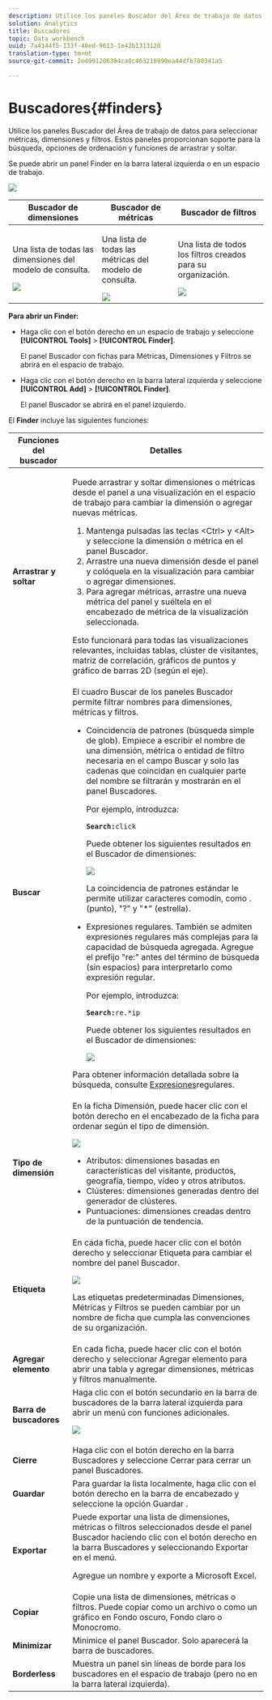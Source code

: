 ```yaml
---
description: Utilice los paneles Buscador del Área de trabajo de datos para seleccionar métricas, dimensiones y filtros. Estos paneles proporcionan soporte para la búsqueda, opciones de ordenación y funciones de arrastrar y soltar.
solution: Analytics
title: Buscadores
topic: Data workbench
uuid: 7a4144f5-133f-48ed-9613-1e42b1313120
translation-type: tm+mt
source-git-commit: 2e4991206394ca0c463210990ea44dfb700341a5

---
```



# Buscadores{#finders}

Utilice los paneles Buscador del Área de trabajo de datos para seleccionar métricas, dimensiones y filtros. Estos paneles proporcionan soporte para la búsqueda, opciones de ordenación y funciones de arrastrar y soltar.

Se puede abrir un panel Finder en la barra lateral izquierda o en un espacio de trabajo.

![](assets/query_entity_panel_main.png)

<table id="table_3E43DBA0646842898F14F31374F9E39C"> 
 <thead> 
  <tr> 
   <th colname="col1" class="entry"> Buscador de dimensiones </th> 
   <th colname="col2" class="entry"> Buscador de métricas </th> 
   <th colname="col3" class="entry"> Buscador de filtros </th> 
  </tr>
 </thead>
 <tbody> 
  <tr> 
   <td colname="col1"> <p>Una lista de todas las dimensiones del modelo de consulta. </p><img placement="break" id="image_D7D317D84C0843BE8D324E5B9F7AF20D" src="assets/query_entity_dim_panel.png" /> </td> 
   <td colname="col2"> <p>Una lista de todas las métricas del modelo de consulta. </p><img placement="break" id="image_04553B2F2C6A48FE897B4EFF002BED59" src="assets/query_entity_metric_panel.png" /> </td> 
   <td colname="col3"> <p>Una lista de todos los filtros creados para su organización. </p><img placement="break" id="image_920E72D795644634A82D1955CB64B355" src="assets/query_entity_filters_panel.png" /> </td> 
  </tr> 
 </tbody> 
</table>

**Para abrir un Finder:**

* Haga clic con el botón derecho en un espacio de trabajo y seleccione **[!UICONTROL Tools]** > **[!UICONTROL Finder]**.

   El panel Buscador con fichas para Métricas, Dimensiones y Filtros se abrirá en el espacio de trabajo.

* Haga clic con el botón derecho en la barra lateral izquierda y seleccione **[!UICONTROL Add]** > **[!UICONTROL Finder]**.

   El panel Buscador se abrirá en el panel izquierdo.

El **Finder** incluye las siguientes funciones:

<table id="table_072047E919204577AE85789BAE0F4EE8"> 
 <thead> 
  <tr> 
   <th colname="col1" class="entry"> Funciones del buscador </th> 
   <th colname="col2" class="entry"> Detalles </th> 
  </tr>
 </thead>
 <tbody> 
  <tr> 
   <td colname="col1"><b>Arrastrar y soltar</b> </td> 
   <td colname="col2"> <p> Puede arrastrar y soltar dimensiones o métricas desde el panel a una visualización en el espacio de trabajo para cambiar la dimensión o agregar nuevas métricas. </p> 
    <ol id="ol_612DC76EC04C4FCE938B20B388C43CE8"> 
     <li id="li_7F73B781141E4B8CAE9800F580F62E44">Mantenga pulsadas las teclas <span class="uicontrol"> &lt;Ctrl&gt;</span> y <span class="uicontrol"> &lt;Alt&gt;</span> y seleccione la dimensión o métrica en el panel Buscador. </li> 
     <li id="li_631D57976F71415AA61F33EBBFDD128A">Arrastre una nueva dimensión desde el panel y colóquela en la visualización para cambiar o agregar dimensiones. </li> 
     <li id="li_5329FB82225F46EBBE3A996A641058DE">Para agregar métricas, arrastre una nueva métrica del panel y suéltela en el encabezado de métrica de la visualización seleccionada. </li> 
    </ol> <p>Esto funcionará para todas las visualizaciones relevantes, incluidas tablas, clúster de visitantes, matriz de correlación, gráficos de puntos y gráfico de barras 2D (según el eje). </p> </td> 
  </tr> 
  <tr> 
   <td colname="col1"><b>Buscar</b> </td> 
   <td colname="col2">El cuadro <span class="uicontrol"> Buscar</span> de los paneles Buscador permite filtrar nombres para dimensiones, métricas y filtros. 
    <ul id="ul_0F6F377E9906472E99008EBE7483F689"> 
     <li id="li_75857895EDB045C8B2960393854B257D"> <p>Coincidencia de patrones (búsqueda simple de glob). Empiece a escribir el nombre de una dimensión, métrica o entidad de filtro necesaria en el campo Buscar y solo las cadenas que coincidan en cualquier parte del nombre se filtrarán y mostrarán en el panel Buscadores. </p> <p>Por ejemplo, introduzca: </p> <code><b>Search:</b>click</code> <p>Puede obtener los siguientes resultados en el Buscador de dimensiones: </p> <p><img placement="break" id="image_7CBAAABA92BB47658B7F9F5C0263CF20" src="assets/finders_glob_search.png" /> </p> <p>La coincidencia de patrones estándar le permite utilizar caracteres comodín, como . (punto), "?" y "*" (estrella). </p> </li> 
     <li id="li_044F9EC1399B44CD81E1852F85137704"> <p>Expresiones regulares. También se admiten expresiones regulares más complejas para la capacidad de búsqueda agregada. Agregue el prefijo "re:" antes del término de búsqueda (sin espacios) para interpretarlo como expresión regular. </p> <p>Por ejemplo, introduzca: </p> <code><b>Search:</b>re.*ip</code> <p>Puede obtener los siguientes resultados en el Buscador de dimensiones: </p> <p><img placement="break" id="image_F47DB90B36504997AA1C509855B89A47" src="assets/finders_regex_search.png" /> </p> </li> 
    </ul> <p>Para obtener información detallada sobre la búsqueda, consulte <a href="https://docs.adobe.com/content/help/en/data-workbench/using/dataset/c-reg-exp.html" format="http" scope="external"> Expresiones</a>regulares. </p> </td> 
  </tr> 
  <tr> 
   <td colname="col1"><b>Tipo de dimensión</b> </td> 
   <td colname="col2">En la ficha Dimensión, puede hacer clic con el botón derecho en el encabezado de la ficha para ordenar según el tipo de dimensión. <p><img id="image_FB44D0F4D36B4AD7A6165E0432211AB6" placement="break" src="assets/query_entity_search_types.png" /> 
     <ul id="ul_D36B8474730F4859BC7AA015CC1B8EF0"> 
      <li id="li_4AE1D5699D0E45AF880A134F886B8B19">Atributos: dimensiones basadas en características del visitante, productos, geografía, tiempo, vídeo y otros atributos. </li> 
      <li id="li_0B2A08F8CBE94356AC506F95DC268C47">Clústeres: dimensiones generadas dentro del generador de clústeres. </li> 
      <li id="li_4BC3396A680B49A4B6BDAAD066826864">Puntuaciones: dimensiones creadas dentro de la puntuación de tendencia. </li> 
     </ul> </p> </td> 
  </tr> 
  <tr> 
   <td colname="col1"><b>Etiqueta</b> </td> 
   <td colname="col2">En cada ficha, puede hacer clic con el botón derecho y seleccionar <span class="uicontrol"> Etiqueta</span> para cambiar el nombre del panel Buscador. <p><img placement="break" id="image_F61C57F6548646069242DFB2490C67B9" src="assets/label_change.png" /> </p> <p>Las etiquetas predeterminadas Dimensiones, Métricas y Filtros se pueden cambiar por un nombre de ficha que cumpla las convenciones de su organización. </p> </td> 
  </tr> 
  <tr> 
   <td colname="col1"><b>Agregar elemento</b> </td> 
   <td colname="col2">En cada ficha, puede hacer clic con el botón derecho y seleccionar <span class="uicontrol"> Agregar elemento</span> para abrir una tabla y agregar dimensiones, métricas y filtros manualmente. </td> 
  </tr> 
  <tr> 
   <td colname="col1"><b>Barra de buscadores</b> </td> 
   <td colname="col2">Haga clic con el botón secundario en la barra de <span class="uicontrol"> buscadores</span> de la barra lateral izquierda para abrir un menú con funciones adicionales. <p><img placement="break" id="image_4DA4930294B84308A1E627C828C35663" src="assets/finders_menu.png" /> </p> </td> 
  </tr> 
  <tr> 
   <td colname="col1"><b>Cierre</b> </td> 
   <td colname="col2">Haga clic con el botón derecho en la barra <span class="uicontrol"> Buscadores</span> y seleccione <span class="uicontrol"> Cerrar</span> para cerrar un panel Buscadores. </td> 
  </tr> 
  <tr> 
   <td colname="col1"><b>Guardar</b> </td> 
   <td colname="col2">Para guardar la lista localmente, haga clic con el botón derecho en la barra de encabezado y seleccione la opción <span class="uicontrol"> Guardar</span> . </td> 
  </tr> 
  <tr> 
   <td colname="col1"><b>Exportar</b> </td> 
   <td colname="col2">Puede exportar una lista de dimensiones, métricas o filtros seleccionados desde el panel Buscador haciendo clic con el botón derecho en la barra Buscadores y seleccionando <span class="uicontrol"> Exportar</span> en el menú. <p> Agregue un nombre y exporte a Microsoft Excel. </p> </td> 
  </tr> 
  <tr> 
   <td colname="col1"><b>Copiar</b> </td> 
   <td colname="col2"> Copie una lista de dimensiones, métricas o filtros. Puede copiar como un archivo o como un gráfico en Fondo oscuro, Fondo claro o Monocromo. </td> 
  </tr> 
  <tr> 
   <td colname="col1"><b>Minimizar</b> </td> 
   <td colname="col2"> Minimice el panel Buscador. Solo aparecerá la barra de buscadores. </td> 
  </tr> 
  <tr> 
   <td colname="col1"><b>Borderless</b> </td> 
   <td colname="col2"> Muestra un panel sin líneas de borde para los buscadores en el espacio de trabajo (pero no en la barra lateral izquierda). </td> 
  </tr> 
 </tbody> 
</table>

